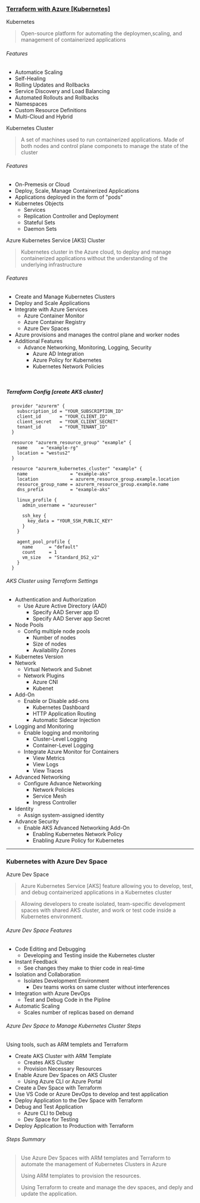 ### [Terraform with Azure [Kubernetes]](https://github.com/hashicorp/terraform-provider-kubernetes/tree/main/_examples/aks)

Kubernetes
> Open-source platform for automating the deploymen,scaling, and management of containerized applications
###### Features
- Automatice Scaling
- Self-Healing
- Rolling Updates and Rollbacks
- Service Discovery and Load Balancing
- Automated Rollouts and Rollbacks
- Namespaces
- Custom Resource Definitions
- Multi-Cloud and Hybrid

Kubernetes Cluster
> A set of machines used to run containerized applications. Made of both nodes and control plane componets to manage the state of the cluster
###### Features
- On-Premesis or Cloud
- Deploy, Scale, Manage Containerized Applications
- Applications deployed in the form of "pods"
- Kubernetes Objects
    - Services
    - Replication Controller and Deployment
    - Stateful Sets
    - Daemon Sets

Azure Kubernetes Service [AKS] Cluster
> Kubernetes cluster in the Azure cloud, to deploy and manage containerized applications without the understanding of the underlying infrastructure
###### Features
- Create and Manage Kubernetes Clusters
- Deploy and Scale Applications
- Integrate with Azure Services
    - Azure Container Monitor
    - Azure Container Registry
    - Azure Dev Spaces
- Azure provisions and manages the control plane and worker nodes
- Additional Features
    - Advance Networking, Monitoring, Logging, Security
        - Azure AD Integration
        - Azure Policy for Kubernetes
        - Kubernetes Network Policies

<br/>

##### Terraform Config [create AKS cluster]
```
  provider "azurerm" {
    subscription_id = "YOUR_SUBSCRIPTION_ID"
    client_id       = "YOUR_CLIENT_ID"
    client_secret   = "YOUR_CLIENT_SECRET"
    tenant_id       = "YOUR_TENANT_ID"
  }

  resource "azurerm_resource_group" "example" {
    name     = "example-rg"
    location = "westus2"
  }

  resource "azurerm_kubernetes_cluster" "example" {
    name                = "example-aks"
    location            = azurerm_resource_group.example.location
    resource_group_name = azurerm_resource_group.example.name
    dns_prefix          = "example-aks"

    linux_profile {
      admin_username = "azureuser"

      ssh_key {
        key_data = "YOUR_SSH_PUBLIC_KEY"
      }
    }

    agent_pool_profile {
      name      = "default"
      count     = 1
      vm_size   = "Standard_DS2_v2"
    }
  }
```

###### AKS Cluster using Terraform Settings
- Authentication and Authorization
    - Use Azure Active Directory (AAD)
        - Specify AAD Server app ID
        - Specify AAD Server app Secret
- Node Pools
    - Config multiple node pools
        - Number of nodes
        - Size of nodes
        - Availability Zones
- Kubernetes Version
- Network
    - Virtual Network and Subnet
    - Network Plugins
        - Azure CNI
        - Kubenet
- Add-On
    - Enable or Disable add-ons
        - Kubernetes Dashboard
        - HTTP Application Routing
        - Automatic Sidecar Injection
- Logging and Monitoring
    - Enable logging and monitoring
        - Cluster-Level Logging
        - Container-Level Logging
    - Integrate Azure Monitor for Containers
        - View Metrics
        - View Logs
        - View Traces
- Advanced Networking
    - Configure Advance Networking
        - Network Policies
        - Service Mesh
        - Ingress Controller
- Identity
    - Assign system-assigned identity
- Advance Security
    - Enable AKS Advanced Networking Add-On
        - Enabling Kubernetes Network Policy
        - Enabling Azure Policy for Kubernetes

---

### Kubernetes with Azure Dev Space

Azure Dev Space
> Azure Kubernetes Service [AKS] feature allowing you to develop, test, and debug containerized applications in a Kubernetes cluster

> Allowing developers to create isolated, team-specific development spaces with shared AKS cluster, and work or test code inside a Kubernetes environment.

###### Azure Dev Space Features
- Code Editing and Debugging
    - Developing and Testing inside the Kubernetes cluster
- Instant Feedback
    - See changes they make to thier code in real-time
- Isolation and Collaboration
    - Isolates Development Environment
        - Dev teams works on same cluster without interferences
- Integration with Azure DevOps
    - Test and Debug Code in the Pipline
- Automatic Scaling
    - Scales number of replicas based on demand

###### Azure Dev Space to Manage Kubernetes Cluster Steps
Using tools, such as ARM templets and Terraform

- Create AKS Cluster with ARM Template
    - Creates AKS Cluster
    - Provision Necessary Resources
- Enable Azure Dev Spaces on AKS Cluster
    - Using Azure CLI or Azure Portal
- Create a Dev Space with Terraform
- Use VS Code or Azure DevOps to develop and test application
- Deploy Application to the Dev Space with Terraform
- Debug and Test Application
    - Azure CLI to Debug
    - Dev Space for Testing
- Deploy Application to Production with Terraform

###### Steps Summary
> Use Azure Dev Spaces with ARM templates and Terraform to automate the management of Kubernetes Clusters in Azure
>
> Using ARM templates to provision the resources.
>
> Using Terraform to create and manage the dev spaces, and deply and update the application.